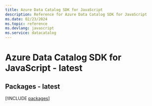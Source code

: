 ```yaml
---
title: Azure Data Catalog SDK for JavaScript
description: Reference for Azure Data Catalog SDK for JavaScript
ms.date: 02/23/2024
ms.topic: reference
ms.devlang: javascript
ms.service: datacatalog
---
```

# Azure Data Catalog SDK for JavaScript - latest
## Packages - latest
[!INCLUDE [packages](data-catalog-index.md)]